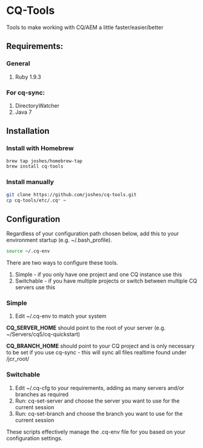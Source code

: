 CQ-Tools
========

Tools to make working with CQ/AEM a little faster/easier/better

## Requirements:

### General

1. Ruby 1.9.3

### For cq-sync:

1. DirectoryWatcher
2. Java 7

## Installation

### Install with Homebrew

```sh
brew tap joshes/homebrew-tap
brew install cq-tools
```

### Install manually

```sh
git clone https://github.com/joshes/cq-tools.git
cp cq-tools/etc/.cq* ~
```

## Configuration

Regardless of your configuration path chosen below, add this to your environment startup (e.g. ~/.bash_profile).

```sh
source ~/.cq-env
```

There are two ways to configure these tools.

1. Simple - if you only have one project and one CQ instance use this
2. Switchable - if you have multiple projects or switch between multiple CQ servers use this

### Simple

1. Edit ~/.cq-env to match your system

**CQ_SERVER_HOME** should point to the root of your server (e.g. ~/Servers/cq5/cq-quickstart)

**CQ_BRANCH_HOME** should point to your CQ project and is only necessary to be set if you use cq-sync - this will sync all files realtime found under /jcr_root/

### Switchable

1. Edit ~/.cq-cfg to your requirements, adding as many servers and/or branches as required
2. Run: cq-set-server and choose the server you want to use for the current session
3. Run: cq-set-branch and choose the branch you want to use for the current session

These scripts effectively manage the .cq-env file for you based on your configuration settings.

